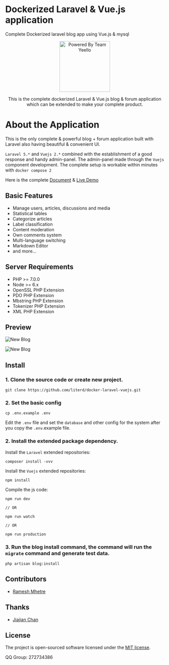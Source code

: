 # Dockerized Laravel & Vue.js application

Complete Dockerized laravel blog app using Vue.js & mysql


<p align="center">
<a href="https://yeello.com/">
<img src="https://yeello.com/site/images/latest-white-logo.png" alt="Powered By Team Yeello" width="160">
</a>
</p>

<p align="center">This is the complete dockerized Laravel & Vue.js blog & forum application which can be extended to make your complete product. </p>


# About the Application

This is the only complete & powerful blog + forum application built with Laravel also having beautiful & convenient UI.

`Laravel 5.*` and `Vuejs 2.*` combined with the establishment of a good response and handy admin-panel. The admin-panel made through the `Vuejs` component development. The complete setup is workable within minutes with `docker compose 2`

Here is the complete [Document](https://manual.pigjian.com/) & [Live Demo](http://example.pigjian.com)

## Basic Features

- Manage users, articles, discussions and media
- Statistical tables
- Categorize articles
- Label classification
- Content moderation
- Own comments system
- Multi-language switching
- Markdown Editor
- and more...

## Server Requirements

- PHP >= 7.0.0
- Node >= 6.x
- OpenSSL PHP Extension
- PDO PHP Extension
- Mbstring PHP Extension
- Tokenizer PHP Extension
- XML PHP Extension

## Preview

![New Blog](https://pigjian.com/uploads/post_img/2016-12-27/newblog1.jpeg)

![New Blog](https://pigjian.com/uploads/post_img/2016-12-27/newblog2.jpeg)

## Install

### 1. Clone the source code or create new project.

```shell
git clone https://github.com/literd/docker-laravel-vuejs.git
```

### 2. Set the basic config

```shell
cp .env.example .env
```

Edit the `.env` file and set the `database` and other config for the system after you copy the `.env`.example file.

### 2. Install the extended package dependency.

Install the `Laravel` extended repositories:

```shell
composer install -vvv
```

Install the `Vuejs` extended repositories:

```shel
npm install
```

Compile the js code:

```shel
npm run dev

// OR

npm run watch

// OR

npm run production
```

### 3. Run the blog install command, the command will run the `migrate` command and generate test data.

```shell
php artisan blog:install
```

## Contributors

- [Ramesh Mhetre](http://github.com/mhetreramesh)

## Thanks

- [Jiajian Chan](http://github.com/jcc)

## License

The project is open-sourced software licensed under the [MIT license](http://opensource.org/licenses/MIT).

QQ Group: 272734386
